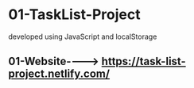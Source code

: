 # 01-TaskList-Project

developed using JavaScript and localStorage 

01-Website----> https://task-list-project.netlify.com/
------------------------------------------------------------------------------------------------------------------------------
